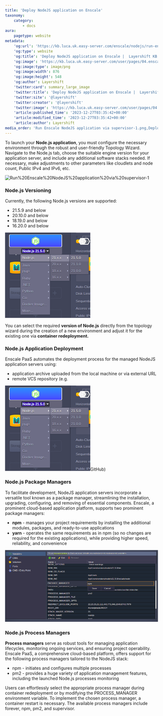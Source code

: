 ```yaml
---
title: 'Deploy NodeJS application on Enscale'
taxonomy:
    category:
        - docs
aura:
    pagetype: website
metadata:
    'og:url': 'https://kb.luca.uk.easy-server.com/enscale/nodejs/run-enscale-nodejs-application-via-supervisor'
    'og:type': website
    'og:title': 'Deploy NodeJS application on Enscale |  Layershift KB'
    'og:image': 'https://kb.luca.uk.easy-server.com/user/pages/04.enscale/08.nodejs/01.run-enscale-nodejs-application-via-supervisor/Run Enscale NodeJS application via supervisor-1.png'
    'og:image:type': image/png
    'og:image:width': 876
    'og:image:height': 548
    'og:author': Layershift
    'twitter:card': summary_large_image
    'twitter:title': 'Deploy NodeJS application on Enscale |  Layershift KB'
    'twitter:site': '@layershift'
    'twitter:creator': '@layershift'
    'twitter:image': 'https://kb.luca.uk.easy-server.com/user/pages/04.enscale/08.nodejs/01.run-enscale-nodejs-application-via-supervisor/Run Enscale NodeJS application via supervisor-1.png'
    'article:published_time': '2023-12-27T03:35:42+00:00'
    'article:modified_time': '2023-12-27T03:35:42+00:00'
    'article:author': Layershift
media_order: 'Run Enscale NodeJS application via supervisor-1.png,Deploy NodeJS application on Enscale-2.png,Deploy NodeJS application on Enscale-3.png,Deploy NodeJS application on Enscale-4.png'
---
```


To launch your **Node.js application**, you must configure the necessary environment through the robust and user-friendly Topology Wizard. Navigate to the Node.js tab, choose the suitable engine version for your application server, and include any additional software stacks needed. If necessary, make adjustments to other parameters like cloudlets and node count, Public IPv4 and IPv6, etc.

![Run%20Enscale%20NodeJS%20application%20via%20supervisor-1](Run%20Enscale%20NodeJS%20application%20via%20supervisor-1.png "Run%20Enscale%20NodeJS%20application%20via%20supervisor-1")

### Node.js Versioning

Currently, the following Node.js versions are supported:

* 21.5.9 and below
* 20.10.0 and below
* 18.19.0 and below
* 16.20.0 and below

![Deploy%20NodeJS%20application%20on%20Enscale-2](Deploy%20NodeJS%20application%20on%20Enscale-2.png "Deploy%20NodeJS%20application%20on%20Enscale-2")

You can select the required **version of Node.js** directly from the topology wizard during the creation of a new environment and adjust it for the existing one via **container redeployment.**

### Node.js Application Deployment

Enscale PaaS automates the deployment process for the managed NodeJS application servers using:

* application archive uploaded from the local machine or via external URL
* remote VCS repository (e.g. 
 
![Deploy%20NodeJS%20application%20on%20Enscale-2](Deploy%20NodeJS%20application%20on%20Enscale-2.png "Deploy%20NodeJS%20application%20on%20Enscale-2")GitHub)

### Node.js Package Managers

To facilitate development, NodeJS application servers incorporate a versatile tool known as a package manager, streamlining the installation, upgrading, configuring, and removing of essential components. Enscale, a prominent cloud-based application platform, supports two prominent package managers:

* **npm** - manages your project requirements by installing the additional modules, packages, and ready-to-use applications
* **yarn** - operates the same requirements as in npm (so no changes are required for the existing applications), while providing higher speed, reliability, and convenience

![Deploy%20NodeJS%20application%20on%20Enscale-4](Deploy%20NodeJS%20application%20on%20Enscale-4.png "Deploy%20NodeJS%20application%20on%20Enscale-4")

### Node.js Process Managers

**Process managers** serve as robust tools for managing application lifecycles, monitoring ongoing services, and ensuring project operability. Enscale PaaS, a comprehensive cloud-based platform, offers support for the following process managers tailored to the NodeJS stack:

* npm - initiates and configures multiple processes
* pm2 - provides a huge variety of application management features, including the launched Node.js processes monitoring

Users can effortlessly select the appropriate process manager during container redeployment or by modifying the PROCESS_MANAGER environment variable. To implement the chosen process manager, a container restart is necessary. The available process managers include forever, npm, pm2, and supervisor.